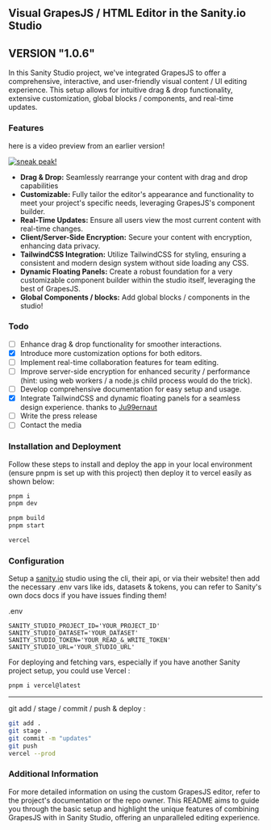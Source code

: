 ## Visual GrapesJS / HTML Editor in the Sanity.io Studio

## VERSION "1.0.6"

In this Sanity Studio project, we've integrated GrapesJS to offer a comprehensive, interactive, and user-friendly visual content / UI editing experience. This setup allows for intuitive drag & drop functionality, extensive customization, global blocks / components, and real-time updates.

### Features

here is a video preview from an earlier version!

[![sneak peak!](https://i.stack.imgur.com/Vp2cE.png)](https://stream.mux.com/9hmKmFpvacIOZB3gtzUDWBocTcoOYUWf91sA7UFHyh00.m3u8?redundant_streams=true)

- **Drag & Drop:** Seamlessly rearrange your content with drag and drop capabilities
- **Customizable:** Fully tailor the editor's appearance and functionality to meet your project's specific needs, leveraging GrapesJS's component builder.
- **Real-Time Updates:** Ensure all users view the most current content with real-time changes.
- **Client/Server-Side Encryption:** Secure your content with encryption, enhancing data privacy.
- **TailwindCSS Integration:** Utilize TailwindCSS for styling, ensuring a consistent and modern design system without side loading any CSS.
- **Dynamic Floating Panels:** Create a robust foundation for a very customizable component builder within the studio itself, leveraging the best of GrapesJS.
- **Global Components / blocks:** Add global blocks / components in the studio!

### Todo

- [ ] Enhance drag & drop functionality for smoother interactions.
- [x] Introduce more customization options for both editors.
- [ ] Implement real-time collaboration features for team editing.
- [ ] Improve server-side encryption for enhanced security / performance (hint: using web workers / a node.js child process would do the trick).
- [ ] Develop comprehensive documentation for easy setup and usage.
- [x] Integrate TailwindCSS and dynamic floating panels for a seamless design experience. thanks to [Ju99ernaut](https://github.com/Ju99ernaut/grapesjs-tailwind)
- [ ] Write the press release
- [ ] Contact the media

### Installation and Deployment

Follow these steps to install and deploy the app in your local environment (ensure pnpm is set up with this project) then deploy it to vercel easily as shown below:

```zsh
pnpm i
pnpm dev

pnpm build
pnpm start

vercel
```

### Configuration

Setup a [sanity.io](https://sanity.io) studio using the cli, their api, or via their website! then add the necessary .env vars like ids, datasets & tokens, you can refer to Sanity's own docs docs if you have issues finding them!

.env

```
SANITY_STUDIO_PROJECT_ID='YOUR_PROJECT_ID'
SANITY_STUDIO_DATASET='YOUR_DATASET'
SANITY_STUDIO_TOKEN='YOUR_READ_&_WRITE_TOKEN'
SANITY_STUDIO_URL='YOUR_STUDIO_URL'
```

For deploying and fetching vars, especially if you have another Sanity project setup, you could use Vercel :

```zsh
pnpm i vercel@latest
```

---

git add / stage / commit / push & deploy :

```zsh
git add .
git stage .
git commit -m "updates"
git push
vercel --prod
```

### Additional Information

For more detailed information on using the custom GrapesJS editor, refer to the project's documentation or the repo owner. This README aims to guide you through the basic setup and highlight the unique features of combining GrapesJS with in Sanity Studio, offering an unparalleled editing experience.
